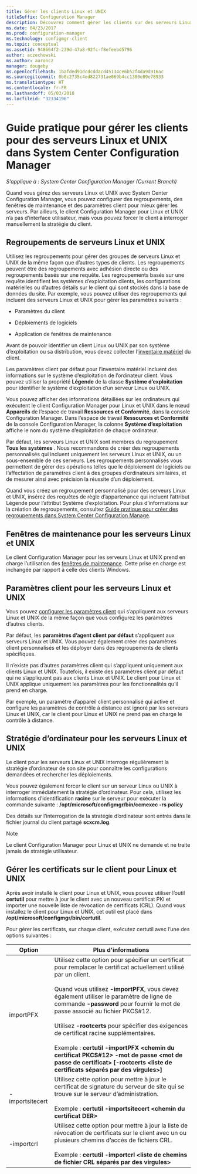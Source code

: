 ```yaml
---
title: Gérer les clients Linux et UNIX
titleSuffix: Configuration Manager
description: Découvrez comment gérer les clients sur des serveurs Linux et UNIX dans System Center Configuration Manager.
ms.date: 04/23/2017
ms.prod: configuration-manager
ms.technology: configmgr-client
ms.topic: conceptual
ms.assetid: 948664f2-239d-47a8-92fc-f8efeebd5796
author: aczechowski
ms.author: aaroncz
manager: dougeby
ms.openlocfilehash: 1bafded91dcdcddacd45134ce6b52f4da9d916ac
ms.sourcegitcommit: 0b0c2735c4ed822731ae069b4cc1380e89e78933
ms.translationtype: HT
ms.contentlocale: fr-FR
ms.lasthandoff: 05/03/2018
ms.locfileid: "32334196"
---
```

# <a name="how-to-manage-clients-for-linux-and-unix-servers-in-system-center-configuration-manager"></a>Guide pratique pour gérer les clients pour des serveurs Linux et UNIX dans System Center Configuration Manager

*S’applique à : System Center Configuration Manager (Current Branch)*

Quand vous gérez des serveurs Linux et UNIX avec System Center Configuration Manager, vous pouvez configurer des regroupements, des fenêtres de maintenance et des paramètres client pour mieux gérer les serveurs. Par ailleurs, le client Configuration Manager pour Linux et UNIX n’a pas d’interface utilisateur, mais vous pouvez forcer le client à interroger manuellement la stratégie du client.

##  <a name="BKMK_CollectionsforLnU"></a> Regroupements de serveurs Linux et UNIX  
 Utilisez les regroupements pour gérer des groupes de serveurs Linux et UNIX de la même façon que d’autres types de clients. Les regroupements peuvent être des regroupements avec adhésion directe ou des regroupements basés sur une requête. Les regroupements basés sur une requête identifient les systèmes d’exploitation clients, les configurations matérielles ou d’autres détails sur le client qui sont stockés dans la base de données du site. Par exemple, vous pouvez utiliser des regroupements qui incluent des serveurs Linux et UNIX pour gérer les paramètres suivants :  

-   Paramètres du client  

-   Déploiements de logiciels  

-   Application de fenêtres de maintenance  

 Avant de pouvoir identifier un client Linux ou UNIX par son système d’exploitation ou sa distribution, vous devez collecter l’[inventaire matériel](../../../core/clients/manage/inventory/hardware-inventory-for-linux-and-unix.md) du client.  

 Les paramètres client par défaut pour l’inventaire matériel incluent des informations sur le système d’exploitation de l’ordinateur client. Vous pouvez utiliser la propriété **Légende** de la classe **Système d’exploitation** pour identifier le système d’exploitation d’un serveur Linux ou UNIX.  

 Vous pouvez afficher des informations détaillées sur les ordinateurs qui exécutent le client Configuration Manager pour Linux et UNIX dans le nœud **Appareils** de l’espace de travail **Ressources et Conformité**, dans la console Configuration Manager. Dans l’espace de travail **Ressources et Conformité** de la console Configuration Manager, la colonne **Système d’exploitation** affiche le nom du système d’exploitation de chaque ordinateur.  

 Par défaut, les serveurs Linux et UNIX sont membres du regroupement **Tous les systèmes** . Nous recommandons de créer des regroupements personnalisés qui incluent uniquement les serveurs Linux et UNIX, ou un sous-ensemble de ces serveurs. Les regroupements personnalisés vous permettent de gérer des opérations telles que le déploiement de logiciels ou l’affectation de paramètres client à des groupes d’ordinateurs similaires, et de mesurer ainsi avec précision la réussite d’un déploiement.   

 Quand vous créez un regroupement personnalisé pour des serveurs Linux et UNIX, insérez des requêtes de règle d’appartenance qui incluent l’attribut Légende pour l’attribut Système d’exploitation. Pour plus d’informations sur la création de regroupements, consultez [Guide pratique pour créer des regroupements dans System Center Configuration Manage](../../../core/clients/manage/collections/create-collections.md).  

##  <a name="BKMK_MaintenanceWindowsforLnU"></a> Fenêtres de maintenance pour les serveurs Linux et UNIX  
 Le client Configuration Manager pour les serveurs Linux et UNIX prend en charge l’utilisation des [fenêtres de maintenance](../../../core/clients/manage/collections/use-maintenance-windows.md). Cette prise en charge est inchangée par rapport à celle des clients Windows.  

##  <a name="BKMK_ClientSettingsforLnU"></a> Paramètres client pour les serveurs Linux et UNIX  
 Vous pouvez [configurer les paramètres client](../../../core/clients/deploy/configure-client-settings.md) qui s’appliquent aux serveurs Linux et UNIX de la même façon que vous configurez les paramètres d’autres clients.  

 Par défaut, les **paramètres d’agent client par défaut** s’appliquent aux serveurs Linux et UNIX. Vous pouvez également créer des paramètres client personnalisés et les déployer dans des regroupements de clients spécifiques.  

 Il n’existe pas d’autres paramètres client qui s’appliquent uniquement aux clients Linux et UNIX. Toutefois, il existe des paramètres client par défaut qui ne s’appliquent pas aux clients Linux et UNIX. Le client pour Linux et UNIX applique uniquement les paramètres pour les fonctionnalités qu’il prend en charge.  

 Par exemple, un paramètre d’appareil client personnalisé qui active et configure les paramètres de contrôle à distance est ignoré par les serveurs Linux et UNIX, car le client pour Linux et UNIX ne prend pas en charge le contrôle à distance.  

##  <a name="BKMK_PolicyforLnU"></a> Stratégie d’ordinateur pour les serveurs Linux et UNIX  
 Le client pour les serveurs Linux et UNIX interroge régulièrement la stratégie d’ordinateur de son site pour connaître les configurations demandées et rechercher les déploiements.  

 Vous pouvez également forcer le client sur un serveur Linux ou UNIX à interroger immédiatement la stratégie d’ordinateur. Pour cela, utilisez les informations d’identification **racine** sur le serveur pour exécuter la commande suivante : **/opt/microsoft/configmgr/bin/ccmexec -rs policy**  

 Des détails sur l’interrogation de la stratégie d’ordinateur sont entrés dans le fichier journal du client partagé **scxcm.log**.  

> [!NOTE]  
>  Le client Configuration Manager pour Linux et UNIX ne demande et ne traite jamais de stratégie utilisateur.  

##  <a name="BKMK_ManageLinuxCerts"></a> Gérer les certificats sur le client pour Linux et UNIX  
 Après avoir installé le client pour Linux et UNIX, vous pouvez utiliser l’outil **certutil** pour mettre à jour le client avec un nouveau certificat PKI et importer une nouvelle liste de révocation de certificats (CRL). Quand vous installez le client pour Linux et UNIX, cet outil est placé dans **/opt/microsoft/configmgr/bin/certutil**. 

 Pour gérer les certificats, sur chaque client, exécutez certutil avec l’une des options suivantes :  

|Option|Plus d'informations|  
|------------|----------------------|  
|importPFX|Utilisez cette option pour spécifier un certificat pour remplacer le certificat actuellement utilisé par un client.<br /><br /> Quand vous utilisez **-importPFX**, vous devez également utiliser le paramètre de ligne de commande **-password** pour fournir le mot de passe associé au fichier PKCS#12.<br /><br /> Utilisez **-rootcerts** pour spécifier des exigences de certificat racine supplémentaires.<br /><br /> Exemple : **certutil -importPFX &lt;chemin du certificat PKCS#12> -mot de passe &lt;mot de passe de certificat\> [-rootcerts &lt;liste de certificats séparés par des virgules>]**|  
|-importsitecert|Utilisez cette option pour mettre à jour le certificat de signature du serveur de site qui se trouve sur le serveur d’administration.<br /><br /> Exemple : **certutil -importsitecert &lt;chemin du certificat DER\>**|  
|-importcrl|Utilisez cette option pour mettre à jour la liste de révocation de certificats sur le client avec un ou plusieurs chemins d’accès de fichiers CRL.<br /><br /> Exemple : **certutil -importcrl &lt;liste de chemins de fichier CRL séparés par des virgules\>**|  
